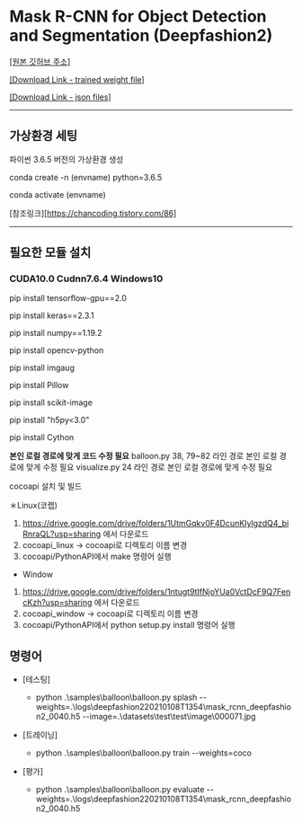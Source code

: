 # Mask R-CNN for Object Detection and Segmentation (Deepfashion2)

[[원본 깃허브 주소]](https://github.com/matterport/Mask_RCNN)

[[Download Link - trained weight file]](https://drive.google.com/file/d/1SB9HVItbI86-f2rKq3HYAGd9evUzHe7a/view?usp=sharing)

[[Download Link - json files]](https://drive.google.com/drive/folders/1CHPFxcQ6OLFqkHgFsEPybe8kxAy-7-uW?usp=sharing)

---

## 가상환경 세팅

파이썬 3.6.5 버전의 가상환경 생성

conda create -n (envname) python=3.6.5

conda activate (envname)

[참조링크][https://chancoding.tistory.com/86]

---

## 필요한 모듈 설치

### CUDA10.0 Cudnn7.6.4 Windows10

pip install tensorflow-gpu==2.0

pip install keras==2.3.1

pip install numpy==1.19.2

pip install opencv-python

pip install imgaug

pip install Pillow

pip install scikit-image

pip install "h5py<3.0"

pip install Cython

********본인 로컬 경로에 맞게 코드 수정 필요********
balloon.py 38, 79~82 라인 경로 본인 로컬 경로에 맞게 수정 필요
visualize.py 24 라인 경로 본인 로컬 경로에 맞게 수정 필요

cocoapi 설치 및 빌드

＊Linux(코랩)
1) https://drive.google.com/drive/folders/1UtmGqkv0F4DcunKIylgzdQ4_biRnraQL?usp=sharing 에서 다운로드
2) cocoapi_linux -> cocoapi로 디렉토리 이름 변경
3) cocoapi/PythonAPI에서 make 명령어 실행

 * Window
1) https://drive.google.com/drive/folders/1ntugt9tIfNjoYUa0VctDcF9Q7FencKzh?usp=sharing 에서 다운로드
2) cocoapi_window -> cocoapi로 디렉토리 이름 변경
3) cocoapi/PythonAPI에서 python setup.py install 명령어 실행


## 명령어

* [테스팅]
    * python .\samples\balloon\balloon.py splash --weights=.\logs\deepfashion220210108T1354\mask_rcnn_deepfashion2_0040.h5 --image=.\datasets\test\test\image\000071.jpg

* [트레이닝]
    * python .\\samples\\balloon\\balloon.py train --weights=coco

* [평가]
    * python .\\samples\\balloon\\balloon.py evaluate --weights=.\logs\deepfashion220210108T1354\mask_rcnn_deepfashion2_0040.h5


